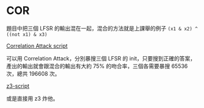 # COR

題目中把三個 LFSR 的輸出混在一起，混合的方法就是上課舉的例子 `(x1 & x2) ^ ((not x1) & x3)`

[Correlation Attack script](./solve1.py)

可以用 Correlation Attack，分別暴搜三個 LFSR 的 init，只要搜到正確的答案，產出的輸出就會跟混合的輸出有大約 75% 的吻合率，三個各需要暴搜 65536 次，總共 196608 次。

[z3-script](./solve2.py)

或是直接用 z3 炸他。
